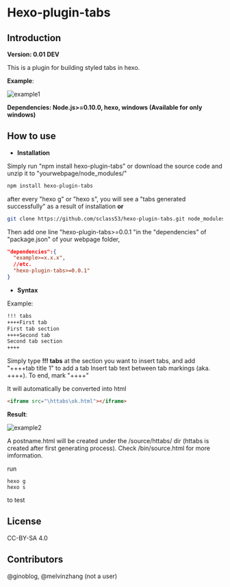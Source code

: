 # Hexo-plugin-tabs


## Introduction
**Version: 0.01 DEV**

This is a plugin for building styled tabs in hexo.

**Example**:

![example1](https://user-images.githubusercontent.com/109156954/184471955-5e90987b-0be7-438f-aca2-6753d776d8d7.jpg)

**Dependencies: Node.js>=0.10.0, hexo, windows (Available for only windows)**

## How to use
- **Installation**

Simply run "npm install hexo-plugin-tabs" or download the source code and unzip it to "yourwebpage/node_modules/"

```bash
npm install hexo-plugin-tabs
```

after every "hexo g" or "hexo s", you will see a "tabs generated successfully" as a result of installation
**or**
```bash
git clone https://github.com/sclass53/hexo-plugin-tabs.git node_modules/hexo-plugin-tabs
```

Then add one line "hexo-plugin-tabs>=0.0.1 "in the "dependencies" of "package.json" of your webpage folder, 

```json
"dependencies":{
  "example>=x.x.x",
  //etc.
  "hexo-plugin-tabs>=0.0.1"
}
```

- **Syntax**

Example:

```markdown
!!! tabs
++++First tab
First tab section
++++Second tab
Second tab section
++++
```

Simply type **!!! tabs** at the section you want to insert tabs, and add "++++tab title 1" to add a tab
Insert tab text between tab markings (aka. ++++).
To end, mark "++++"

It will automatically be converted into html
```html
<iframe src="\httabs\ok.html"></iframe>
```
**Result**:

![example2](https://user-images.githubusercontent.com/109156954/184471961-db3e481c-8138-4bee-b3c0-cf224ec096d2.jpg)

A postname.html will be created under the /source/httabs/ dir (httabs is created after first generating process). Check /bin/source.html for more imformation.

run
```
hexo g
hexo s
```
to test

## License

CC-BY-SA 4.0

## Contributors

@ginoblog, @melvinzhang (not a user)
